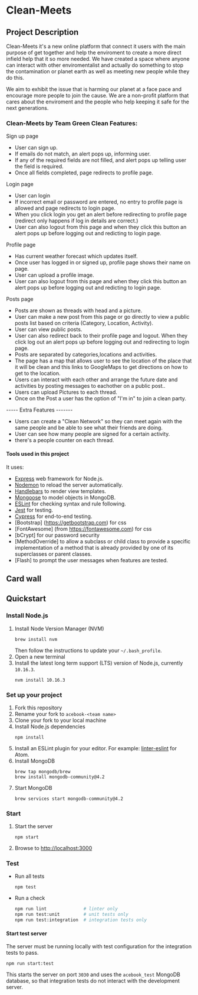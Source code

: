 # Clean-Meets

## Project Description

Clean-Meets it's a new online platform that connect it users with the main purpose of get together and help the enviroment to create a more direct infield help that it so more needed.
We have created a space where anyone can interact with other enviromentalist and actually do something to stop the contamination or planet earth as well as meeting new people while they do this.

We aim to exhibit the issue that is harming our planet at a face pace and encourage more people to join the cause. We are a non-profit platform that cares about the enviroment and the people who help keeping it safe for the next generations.

### Clean-Meets by Team Green Clean Features:
Sign up page
- User can sign up. 
- If emails do not match, an alert pops up, informing user.
- If any of the required fields are not filled, and alert pops up telling user the field is required. 
- Once all fields completed, page redirects to profile page.  

Login page
- User can login
- If incorrect email or password are entered, no entry to profile page is allowed and page redirects to login page.
- When you click login you get an alert before redirecting to profile page (redirect only happens if log in details are correct.) 
- User can also logout from this page and when they click this button an alert pops up before logging out and redicting to login page. 

Profile page 
- Has current weather forecast which updates itself. 
- Once user has logged in or signed up, profile page shows their name on page.
- User can upload a profile image.
- User can also logout from this page and when they click this button an alert pops up before logging out and redicting to login page. 

Posts page
- Posts are shown as threads with head and a picture.
- User can make a new post from this page or go directly to view a public posts list based on criteria (Category, Location, Activity). 
- User can view public posts.
- User can also redirect back to their profile page and logout. When they click log out an alert pops up before logging out and redirecting to login page.
- Posts are separated by categories,locations and activities.
- The page has a map that allows user to see the location of the place that it will be clean and this links to GoogleMaps to get directions on how to get to the location.
- Users can interact with each other and arrange the future date and activities by posting messages to eachother on a public post..
- Users can upload Pictures to each thread.
- Once on the Post a user has the option of "I'm in" to join a clean party.

----- Extra Features -------

- Users can create a "Clean Network" so they can meet again with the same people and be able to see what their friends are doing.
- User can see how many people are signed for a certain activity.
- there's a people counter on each thread.

#### Tools used in this project

It uses:
- [Express](https://expressjs.com/) web framework for Node.js.
- [Nodemon](https://nodemon.io/) to reload the server automatically.
- [Handlebars](https://handlebarsjs.com/) to render view templates.
- [Mongoose](https://mongoosejs.com) to model objects in MongoDB.
- [ESLint](https://eslint.org) for checking syntax and rule following.
- [Jest](https://jestjs.io/) for testing.
- [Cypress](https://www.cypress.io/) for end-to-end testing.
- [Bootstrap] (https://getbootstrap.com) for css
- [FontAwesome] (from https://fontawesome.com) for css
- [bCrypt] for our password security 
- [MethodOverride] to allow a subclass or child class to provide a specific implementation of a method that is already provided by one of its superclasses or parent classes.
- [Flash] to prompt the user messages when features are tested.

## Card wall



## Quickstart

### Install Node.js

1. Install Node Version Manager (NVM)
    ```
    brew install nvm
    ```
    Then follow the instructions to update your `~/.bash_profile`.
1. Open a new terminal
1. Install the latest long term support (LTS) version of Node.js, currently `10.16.3`.
    ```
    nvm install 10.16.3
    ```

### Set up your project

1. Fork this repository
1. Rename your fork to `acebook-<team name>`
1. Clone your fork to your local machine
1. Install Node.js dependencies
    ```
    npm install
    ```
1. Install an ESLint plugin for your editor. For example: [linter-eslint](https://github.com/AtomLinter/linter-eslint) for Atom.
1. Install MongoDB
    ```
    brew tap mongodb/brew
    brew install mongodb-community@4.2
    ```
1. Start MongoDB
    ```
    brew services start mongodb-community@4.2
    ```

### Start

1. Start the server
    ```
    npm start
    ```
1. Browse to [http://localhost:3000](http://localhost:3000)

### Test

* Run all tests
    ```
    npm test
    ```
* Run a check
    ```bash
    npm run lint              # linter only
    npm run test:unit         # unit tests only
    npm run test:integration  # integration tests only
    ```

#### Start test server

The server must be running locally with test configuration for the
integration tests to pass.
```
npm run start:test
```
This starts the server on port `3030` and uses the `acebook_test` MongoDB database,
so that integration tests do not interact with the development server.

